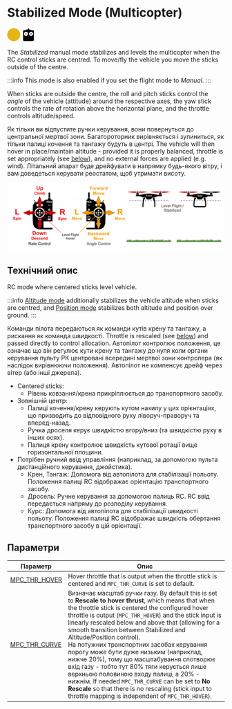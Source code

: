 # Stabilized Mode (Multicopter)

<img src="../../assets/site/difficulty_medium.png" title="Medium difficulty to fly" width="30px" />&nbsp;<img src="../../assets/site/remote_control.svg" title="Manual/Remote control required" width="30px" />&nbsp;

The _Stabilized_ manual mode stabilizes and levels the multicopter when the RC control sticks are centred.
To move/fly the vehicle you move the sticks outside of the centre.

:::info
This mode is also enabled if you set the flight mode to _Manual_.
:::

When sticks are outside the centre, the roll and pitch sticks control the _angle_ of the vehicle (attitude) around the respective axes, the yaw stick controls the rate of rotation above the horizontal plane, and the throttle controls altitude/speed.

Як тільки ви відпустите ручки керування, вони повернуться до центральної мертвої зони.
Багатороторник вирівняється і зупиниться, як тільки палиці кочення та тангажу будуть в центрі.
The vehicle will then hover in place/maintain altitude - provided it is properly balanced, throttle is set appropriately (see [below](#params)), and no external forces are applied (e.g. wind).
Літальний апарат буде дрейфувати в напрямку будь-якого вітру, і вам доведеться керувати реостатом, щоб утримати висоту.

![MC Manual Flight](../../assets/flight_modes/stabilized_mc.png)

## Технічний опис

RC mode where centered sticks level vehicle.

:::info
[Altitude mode](../flight_modes_mc/altitude.md) additionally stabilizes the vehicle altitude when sticks are centred, and [Position mode](../flight_modes_mc/position.md) stabilizes both altitude and position over ground.
:::

Команди пілота передаються як команди кутів крену та тангажу, а рискання як команда швидкості.
Throttle is rescaled (see [below](#params)) and passed directly to control allocation.
Автопілот контролює положення, це означає що він регулює кути крену та тангажу до нуля коли органи керування пульту РК центровані всередині мертвої зони контролера (як наслідок вирівнюючи положення).
Автопілот не компенсує дрейф через вітер (або інші джерела).

- Centered sticks:
  - Рівень ковзання/крена прикріплюється до транспортного засобу.
- Зовнішній центр:
  - Палиці кочення/крену керують кутом нахилу у цих орієнтаціях, що призводить до відповідного руху ліворуч-праворуч та вперед-назад.
  - Ручка дроселя керує швидкістю вгору/вниз (та швидкістю руху в інших осях).
  - Палиця крену контролює швидкість кутової ротації вище горизонтальної площини.
- Потрібен ручний ввід управління (наприклад, за допомогою пульта дистанційного керування, джойстика).
  - Крен, Тангаж: Допомога від автопілота для стабілізації польоту.
    Положення палиці RC відображає орієнтацію транспортного засобу.
  - Дросель: Ручне керування за допомогою палиць RC. RC ввід передається напряму до розподілу керування.
  - Курс: Допомога від автопілота для стабілізації швидкості польоту.
    Положення палиці RC відображає швидкість обертання транспортного засобу в цій орієнтації.

<a id="params"></a>

## Параметри

| Параметр                                                                                                                                     | Опис                                                                                                                                                                                                                                                                                                                                                                                                                                                                                                                                                                                                                                                                                                                                                                                                                                                                                            |
| -------------------------------------------------------------------------------------------------------------------------------------------- | ----------------------------------------------------------------------------------------------------------------------------------------------------------------------------------------------------------------------------------------------------------------------------------------------------------------------------------------------------------------------------------------------------------------------------------------------------------------------------------------------------------------------------------------------------------------------------------------------------------------------------------------------------------------------------------------------------------------------------------------------------------------------------------------------------------------------------------------------------------------------------------------------- |
| <a id="MPC_THR_HOVER"></a>[MPC_THR_HOVER](../advanced_config/parameter_reference.md#MPC_THR_HOVER) | Hover throttle that is output when the throttle stick is centered and `MPC_THR_CURVE` is set to default.                                                                                                                                                                                                                                                                                                                                                                                                                                                                                                                                                                                                                                                                                                                                                                        |
| <a id="MPC_THR_CURVE"></a>[MPC_THR_CURVE](../advanced_config/parameter_reference.md#MPC_THR_CURVE) | Визначає масштаб ручки газу. By default this is set to **Rescale to hover thrust**, which means that when the throttle stick is centered the configured hover throttle is output (`MPC_THR_HOVER`) and the stick input is linearly rescaled below and above that (allowing for a smooth transition between Stabilized and Altitude/Position control). <br>На потужних транспортних засобах керування порогу може бути дуже низьким (наприклад, нижче 20%), тому що масштабування спотворює вхід газу - тобто тут 80% тяги керується лише верхньою половиною входу палиці, а 20% - нижнім. If needed `MPC_THR_CURVE` can be set to **No Rescale** so that there is no rescaling (stick input to throttle mapping is independent of `MPC_THR_HOVER`). |
